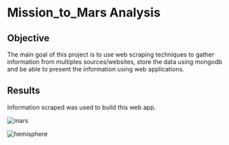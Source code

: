 # Mission_to_Mars Analysis

## Objective

The main goal of this project is to use web scraping techniques to gather information from multiples sources/websites, store the data using mongodb and be able to present the information using web applications. 



## Results

Information scraped was used to build this web app.



![mars](https://user-images.githubusercontent.com/75961117/116836053-24bf6f80-ab93-11eb-8fa6-5f120722da33.PNG)


![hemisphere](https://user-images.githubusercontent.com/75961117/116836089-43256b00-ab93-11eb-8a2d-5eea2b1b11ff.PNG)



